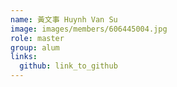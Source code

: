 ```yaml
---
name: 黃文事 Huynh Van Su 
image: images/members/606445004.jpg 
role: master
group: alum
links:
  github: link_to_github 
---
```

